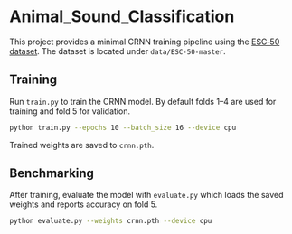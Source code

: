 # Animal_Sound_Classification

This project provides a minimal CRNN training pipeline using the [ESC‑50 dataset](https://github.com/karoldvl/ESC-50). The dataset is located under `data/ESC-50-master`.

## Training

Run `train.py` to train the CRNN model. By default folds 1–4 are used for training and fold 5 for validation.

```bash
python train.py --epochs 10 --batch_size 16 --device cpu
```

Trained weights are saved to `crnn.pth`.

## Benchmarking

After training, evaluate the model with `evaluate.py` which loads the saved weights and reports accuracy on fold 5.

```bash
python evaluate.py --weights crnn.pth --device cpu
```
